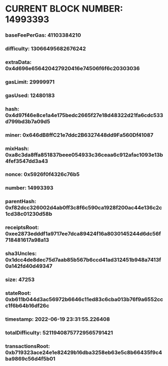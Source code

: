 # CURRENT BLOCK NUMBER: 14993393

### baseFeePerGas: 41103384210
### difficulty: 13066495682676242
### extraData: 0x4d696e656420427920416e74506f6f6c20303036
### gasLimit: 29999971
### gasUsed: 12480183
### hash: 0x4d97f46e8ce1a4e175bedc2665f27e18d48322d21fa6cdc533d799bd3b7a09d5
### miner: 0x646dB8ffC21e7ddc2B6327448dd9Fa560Df41087
### mixHash: 0xa8c3da8ffa851837beee054933c36ceaa6c912afac1093e13b4fef3547dd3a43
### nonce: 0x5926f0f4326c76b5
### number: 14993393
### parentHash: 0xf82dcc326002d4ab0ff3c8f6c590ca1928f200ac44e136c2c1cd38c01230d58b
### receiptsRoot: 0xee2873edddf1a9717ee7dca89424f16a8030145244d6dc56f718481617a98a13
### sha3Uncles: 0x1dcc4de8dec75d7aab85b567b6ccd41ad312451b948a7413f0a142fd40d49347
### size: 47253
### stateRoot: 0xb611b044d3ac56972b6646c11ed83c6cba013b76f9a6552ccc1f6b64b16df26c
### timestamp: 2022-06-19 23:31:55.226408
### totalDifficulty: 52119408757729565791421
### transactionsRoot: 0xb719323ace24e1e82429b16dba3258eb63e5c8b66435f9c4ba9869c56d4f5b01
